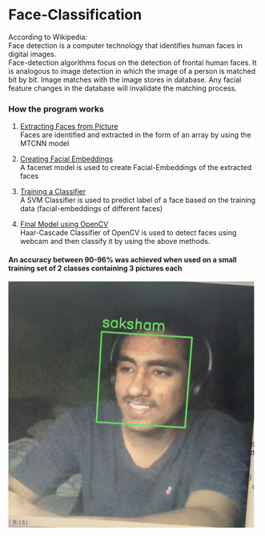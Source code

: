 # Face-Classification

According to Wikipedia: <br>
Face detection is a computer technology that identifies human faces in digital images. <br>
Face-detection algorithms focus on the detection of frontal human faces. It is analogous to image detection in which the image of a person is matched bit by bit. Image matches with the image stores in database. Any facial feature changes in the database will invalidate the matching process. <br>
### How the program works
1. [Extracting Faces from Picture](Face-Extraction.py)<br>
Faces are identified and extracted in the form of an array by using the MTCNN model

2. [Creating Facial Embeddings](Face-Embedding.py)<br>
A facenet model is used to create Facial-Embeddings of the extracted faces

3. [Training a Classifier](Classification-Model.py)<br>
A SVM Classifier is used to predict label of a face based on the training data (facial-embeddings of different faces)

4. [Final Model using OpenCV](Final-Model.py)<br>
Haar-Cascade Classifier of OpenCV is used to detect faces using webcam and then classify it by using the above methods.

#### An accuracy between 90-96% was achieved when used on a small training set of 2 classes containing 3 pictures each

![](example.jpg )

